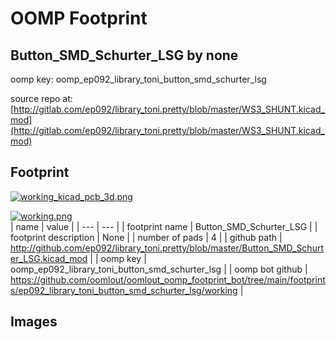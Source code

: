 # OOMP Footprint  
## Button_SMD_Schurter_LSG  by none  
  
oomp key: oomp_ep092_library_toni_button_smd_schurter_lsg  
  
source repo at: [http://gitlab.com/ep092/library_toni.pretty/blob/master/WS3_SHUNT.kicad_mod](http://gitlab.com/ep092/library_toni.pretty/blob/master/WS3_SHUNT.kicad_mod)  
## Footprint  
  
[![working_kicad_pcb_3d.png](working_kicad_pcb_3d_600.png)](working_kicad_pcb_3d.png)  
  
[![working.png](working_600.png)](working.png)  
| name | value | 
| --- | --- | 
| footprint name | Button_SMD_Schurter_LSG | 
| footprint description | None | 
| number of pads | 4 | 
| github path | http://github.com/ep092/library_toni.pretty/blob/master/Button_SMD_Schurter_LSG.kicad_mod | 
| oomp key | oomp_ep092_library_toni_button_smd_schurter_lsg | 
| oomp bot github | https://github.com/oomlout/oomlout_oomp_footprint_bot/tree/main/footprints/ep092_library_toni_button_smd_schurter_lsg/working | 
## Images  
